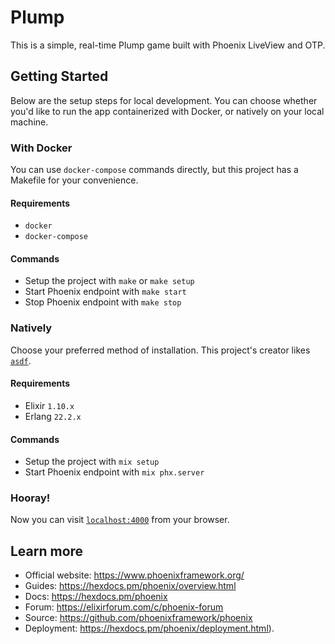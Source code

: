 # Plump

This is a simple, real-time Plump game built with Phoenix LiveView and OTP.

## Getting Started

Below are the setup steps for local development. You can choose whether you'd like to run the app containerized with Docker, or natively on your local machine.

### With Docker

You can use `docker-compose` commands directly, but this project has a Makefile for your convenience.

#### Requirements

- `docker`
- `docker-compose`

#### Commands

- Setup the project with `make` or `make setup`
- Start Phoenix endpoint with `make start`
- Stop Phoenix endpoint with `make stop`

### Natively

Choose your preferred method of installation. This project's creator likes [`asdf`](https://asdf-vm.com/#/).

#### Requirements

- Elixir `1.10.x`
- Erlang `22.2.x`

#### Commands

- Setup the project with `mix setup`
- Start Phoenix endpoint with `mix phx.server`

### Hooray!

Now you can visit [`localhost:4000`](http://localhost:4000) from your browser.

## Learn more

- Official website: https://www.phoenixframework.org/
- Guides: https://hexdocs.pm/phoenix/overview.html
- Docs: https://hexdocs.pm/phoenix
- Forum: https://elixirforum.com/c/phoenix-forum
- Source: https://github.com/phoenixframework/phoenix
- Deployment: https://hexdocs.pm/phoenix/deployment.html).
